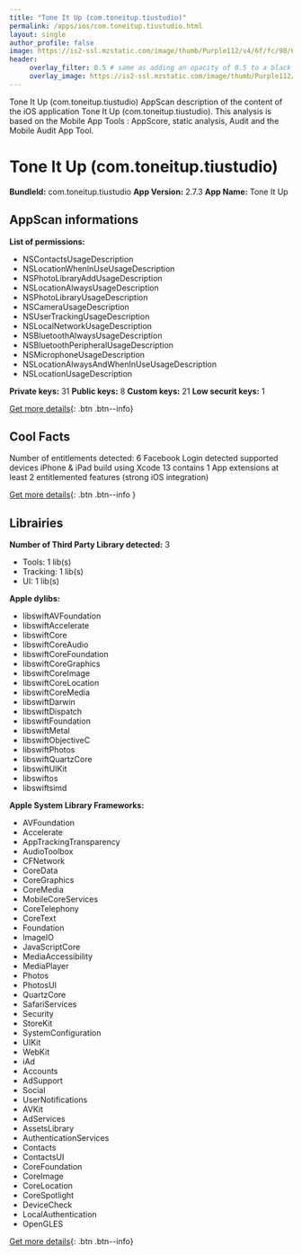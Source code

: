```yaml
---
title: "Tone It Up (com.toneitup.tiustudio)"
permalink: /apps/ios/com.toneitup.tiustudio.html
layout: single
author_profile: false
image: https://is2-ssl.mzstatic.com/image/thumb/Purple112/v4/6f/fc/98/6ffc9861-c79a-5ed7-6bf5-0dac584aa9e2/AppIcon-0-0-1x_U007emarketing-0-0-0-8-0-0-sRGB-0-0-0-GLES2_U002c0-512MB-85-220-0-0.png/512x512bb.jpg
header: 
     overlay_filter: 0.5 # same as adding an opacity of 0.5 to a black background
     overlay_image: https://is2-ssl.mzstatic.com/image/thumb/Purple112/v4/6f/fc/98/6ffc9861-c79a-5ed7-6bf5-0dac584aa9e2/AppIcon-0-0-1x_U007emarketing-0-0-0-8-0-0-sRGB-0-0-0-GLES2_U002c0-512MB-85-220-0-0.png/512x512bb.jpg
---
```

Tone It Up (com.toneitup.tiustudio) AppScan description of the content of the iOS application Tone It Up (com.toneitup.tiustudio). This analysis is based on the Mobile App Tools : AppScore, static analysis, Audit and the Mobile Audit App Tool.

# Tone It Up (com.toneitup.tiustudio)

**BundleId:** com.toneitup.tiustudio
**App Version:** 2.7.3
**App Name:** Tone It Up


## AppScan informations 

**List of permissions:** 
- NSContactsUsageDescription
- NSLocationWhenInUseUsageDescription
- NSPhotoLibraryAddUsageDescription
- NSLocationAlwaysUsageDescription
- NSPhotoLibraryUsageDescription
- NSCameraUsageDescription
- NSUserTrackingUsageDescription
- NSLocalNetworkUsageDescription
- NSBluetoothAlwaysUsageDescription
- NSBluetoothPeripheralUsageDescription
- NSMicrophoneUsageDescription
- NSLocationAlwaysAndWhenInUseUsageDescription
- NSLocationUsageDescription
  
  
**Private keys:** 31
**Public keys:** 8
**Custom keys:** 21
**Low securit keys:** 1
  
[Get more details](/pricing.html){: .btn .btn--info}

## Cool Facts

Number of entitlements detected: 6
Facebook Login detected
supported devices iPhone & iPad
build using Xcode 13
contains 1 App extensions
at least 2 entitlemented features (strong iOS integration)
  
[Get more details](/pricing.html){: .btn .btn--info }

## Librairies 
**Number of Third Party Library detected:** 3
- Tools: 1 lib(s)
- Tracking: 1 lib(s)
- UI: 1 lib(s)


**Apple dylibs:**
- libswiftAVFoundation
- libswiftAccelerate
- libswiftCore
- libswiftCoreAudio
- libswiftCoreFoundation
- libswiftCoreGraphics
- libswiftCoreImage
- libswiftCoreLocation
- libswiftCoreMedia
- libswiftDarwin
- libswiftDispatch
- libswiftFoundation
- libswiftMetal
- libswiftObjectiveC
- libswiftPhotos
- libswiftQuartzCore
- libswiftUIKit
- libswiftos
- libswiftsimd


**Apple System Library Frameworks:**
- AVFoundation
- Accelerate
- AppTrackingTransparency
- AudioToolbox
- CFNetwork
- CoreData
- CoreGraphics
- CoreMedia
- MobileCoreServices
- CoreTelephony
- CoreText
- Foundation
- ImageIO
- JavaScriptCore
- MediaAccessibility
- MediaPlayer
- Photos
- PhotosUI
- QuartzCore
- SafariServices
- Security
- StoreKit
- SystemConfiguration
- UIKit
- WebKit
- iAd
- Accounts
- AdSupport
- Social
- UserNotifications
- AVKit
- AdServices
- AssetsLibrary
- AuthenticationServices
- Contacts
- ContactsUI
- CoreFoundation
- CoreImage
- CoreLocation
- CoreSpotlight
- DeviceCheck
- LocalAuthentication
- OpenGLES


  
[Get more details](/pricing.html){: .btn .btn--info}

